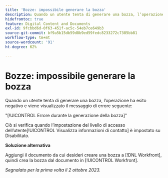 ```yaml
---
title: 'Bozze: impossibile generare la bozza'
description: Quando un utente tenta di generare una bozza, l’operazione ha esito negativo e viene visualizzato un errore.
hidefromtoc: true
feature: Digital Content and Documents
exl-id: 9fcbbd6d-0f63-451f-ac5c-54eb7ce649b3
source-git-commit: bf9a5b15db59d8b9ed59fedc8233272c7385bb81
workflow-type: tm+mt
source-wordcount: '91'
ht-degree: 62%

---
```


# Bozze: impossibile generare la bozza

Quando un utente tenta di generare una bozza, l’operazione ha esito negativo e viene visualizzato il messaggio di errore seguente:

&quot;[!UICONTROL Errore durante la generazione della bozza]&quot;

Ciò si verifica quando l’impostazione del livello di accesso dell’utente[!UICONTROL  Visualizza informazioni di contatto] è impostato su Disabilitato.

**Soluzione alternativa**

Aggiungi il documento da cui desideri creare una bozza a [!DNL Workfront], quindi crea la bozza dal documento in [!UICONTROL Workfront].

_Segnalato per la prima volta il 2 ottobre 2023._
